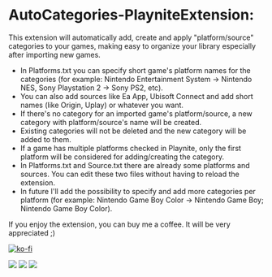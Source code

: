 # AutoCategories-PlayniteExtension:

This extension will automatically add, create and apply "platform/source" categories to your games, making easy to organize your library especially after importing new games. 

- In Platforms.txt you can specify short game's platform names for the categories (for example: Nintendo Entertainment System -> Nintendo NES, Sony Playstation 2 -> Sony PS2, etc).
- You can also add sources like Ea App, Ubisoft Connect and add short names (like Origin, Uplay) or whatever you want.   
- If there's no category for an imported game's platform/source, a new category with platform/source's name will be created.
- Existing categories will not be deleted and the new category will be added to them.
- If a game has multiple platforms checked in Playnite, only the first platform will be considered for adding/creating the category.
- In Platforms.txt and Source.txt there are already some platforms and sources. You can edit these two files without having to reload the extension.  
- In future I'll add the possibility to specify and add more categories per platform (for example: Nintendo Game Boy Color -> Nintendo Game Boy; Nintendo Game Boy Color).


If you enjoy the extension, you can buy me a coffee. It will be very appreciated ;)

[![ko-fi](https://ko-fi.com/img/githubbutton_sm.svg)](https://ko-fi.com/E1E214R1KB)


![](https://github.com/roob-p/AutoCategories-PlayniteExtension/blob/main/1s.gif)
![](https://github.com/roob-p/AutoCategories-PlayniteExtension/blob/main/3n.gif)
![](https://github.com/roob-p/AutoCategories-PlayniteExtension/blob/main/2n.gif)




